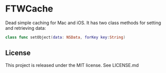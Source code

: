 # FTWCache
Dead simple caching for Mac and iOS. It has two class methods for setting and retrieving data:

```swift
class func setObject(data: NSData, forKey key:String)
```
 
 
License
--
This project is released under the MIT license. See LICENSE.md
